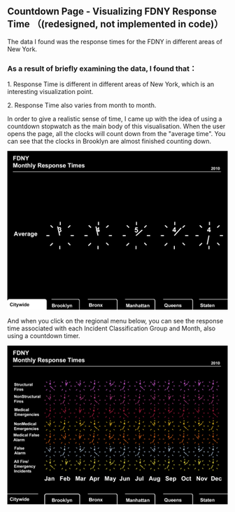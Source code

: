 ## Countdown Page - Visualizing FDNY Response Time （(redesigned, not implemented in code)）

The data I found was the response times for the FDNY in different areas
of New York.

### As a result of briefly examining the data, I found that：

​1. Response Time is different in different areas of New York, which is
an interesting visualization point.

​2. Response Time also varies from month to month.

In order to give a realistic sense of time, I came up with the idea of
using a countdown stopwatch as the main body of this visualisation. When
the user opens the page, all the clocks will count down from the
"average time". You can see that the clocks in Brooklyn are almost
finished counting down.

![](images/image2.png)

And when you click on the regional menu below, you can see the response
time associated with each Incident Classification Group and Month, also
using a countdown timer.

![](images/image1.png)
